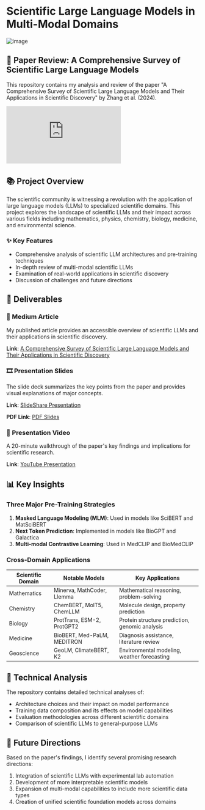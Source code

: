 # Scientific Large Language Models in Multi-Modal Domains

<img width="820" alt="image" src="https://github.com/user-attachments/assets/a0d67687-f366-4723-b928-c0917d88e9f4" />

## 📑 Paper Review: A Comprehensive Survey of Scientific Large Language Models

This repository contains my analysis and review of the paper "A Comprehensive Survey of Scientific Large Language Models and Their Applications in Scientific Discovery" by Zhang et al. (2024).

![Paper Overview](https://github.com/syedanida/Scientific-LLMs-Survey/blob/main/Article-A%20Comprehensive%20Survey%20of%20Scientific%20Large%20Language%20Models%20and%20%20Their%20Applications%20in%20Scientific%20Discovery.pdf)

## 📚 Project Overview

The scientific community is witnessing a revolution with the application of large language models (LLMs) to specialized scientific domains. This project explores the landscape of scientific LLMs and their impact across various fields including mathematics, physics, chemistry, biology, medicine, and environmental science.

### ✨ Key Features

- Comprehensive analysis of scientific LLM architectures and pre-training techniques
- In-depth review of multi-modal scientific LLMs
- Examination of real-world applications in scientific discovery
- Discussion of challenges and future directions

## 🚀 Deliverables

### 📝 Medium Article
My published article provides an accessible overview of scientific LLMs and their applications in scientific discovery.

**Link**: [A Comprehensive Survey of Scientific Large Language Models and Their Applications in Scientific Discovery](https://medium.com/@syedanidakhader/a-comprehensive-survey-of-scientific-large-language-models-and-their-applications-in-scientific-cdbf5c8b10dd)

### 🎞️ Presentation Slides
The slide deck summarizes the key points from the paper and provides visual explanations of major concepts.

**Link**: [SlideShare Presentation](https://www.slideshare.net/slideshow/customized-multiple-clustering-via-multi-modal-subspace-proxy-learning-pdf/279444773)

**PDF Link**: [PDF Slides](https://github.com/syedanida/Scientific-LLMs-Survey/blob/main/Customized-Multiple-Clustering-via-Multi-Modal-Subspace-Proxy-Learning.pdf)

### 🎥 Presentation Video
A 20-minute walkthrough of the paper's key findings and implications for scientific research.

**Link**: [YouTube Presentation](https://youtu.be/SG3p_pJ44oQ)

## 📊 Key Insights

### Three Major Pre-Training Strategies

1. **Masked Language Modeling (MLM)**: Used in models like SciBERT and MatSciBERT
2. **Next Token Prediction**: Implemented in models like BioGPT and Galactica
3. **Multi-modal Contrastive Learning**: Used in MedCLIP and BioMedCLIP

### Cross-Domain Applications

| Scientific Domain | Notable Models | Key Applications |
|-------------------|----------------|-----------------|
| Mathematics | Minerva, MathCoder, Llemma | Mathematical reasoning, problem-solving |
| Chemistry | ChemBERT, MolT5, ChemLLM | Molecule design, property prediction |
| Biology | ProtTrans, ESM-2, ProtGPT2 | Protein structure prediction, genomic analysis |
| Medicine | BioBERT, Med-PaLM, MEDITRON | Diagnosis assistance, literature review |
| Geoscience | GeoLM, ClimateBERT, K2 | Environmental modeling, weather forecasting |

## 🔬 Technical Analysis

The repository contains detailed technical analyses of:

- Architecture choices and their impact on model performance
- Training data composition and its effects on model capabilities
- Evaluation methodologies across different scientific domains
- Comparison of scientific LLMs to general-purpose LLMs

## 🔮 Future Directions

Based on the paper's findings, I identify several promising research directions:

1. Integration of scientific LLMs with experimental lab automation
2. Development of more interpretable scientific models
3. Expansion of multi-modal capabilities to include more scientific data types
4. Creation of unified scientific foundation models across domains
